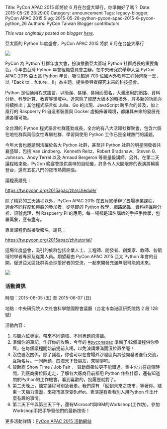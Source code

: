 Title: PyCon APAC 2015 即將於 6 月在台盛大舉行，你準備好了嗎？
Date: 2015-05-26 23:29:00
Category: announcement
Tags: legacy-blogger, PyCon APAC 2015
Slug: 2015-05-26-python-pycon-apac-2015-6-pycon-python_26
Authors: PyCon Taiwan Blogger contributors

*This was originally posted on blogger [here](https://pycontw.blogspot.com/2015/05/python-pycon-apac-2015-6-pycon-python_26.html)*.

<!--more-->

亞太區的 Python 年度盛會，PyCon APAC 2015 將於 6 月在台盛大舉行

![](https://lh6.googleusercontent.com/JJpiaCIdvEX7Sx2nsXi3hO-iVm5PcJAPw9nIKB34amHQFZAzO04nVtgc3IShIh4i86jIYBB4Kb_HyOz_w__u6zn4bAr0oT2QP4h1595bBgSdZaPF5BU17iN8wd_2zlliTWPAdGM)

PyCon 為 Python 社群年度大會，扮演推動亞太區域 Python 社群成長的重要角色。今年由台灣 Python 年會組織委員會主辦，在中央研究院舉辦大型 PyCon APAC 2015 亞太區 Python 年會，吸引超過 700 位國內外軟體工程師齊聚一堂，以「Back to \_\_future\_\_ II」為主題，提供參與者探究未來的科技盛會。

Python 是個通用程式語言，以簡潔、易懂、易用而聞名，大量應用於網路、資料分析、科學計算、教育等領域中。近來除了經歷大版本的轉換外，許多新的功能亦持續推出；其他程式語言如 Julia、Go 的出現、JavaScript 跨平台的普及，加上風行的 Raspberry Pi 自造者裝置與 Docker 虛擬佈署環境，都讓其未來的發展充滿各種可能。

全台灣的 Python 程式語言社群蓬勃成長，全台約有八大活躍社群聚會，包含六個在地社群與兩個女性專屬社群，學習與使用 Python 工作已是全球熱門的議題。

今年大會也邀請到活躍於各大 Python 社群，甚至非 Python 社群的明星開發者共襄盛舉，包括 Van Lindberg、Kenneth Reitz、Robert Bradshaw、Steven G. Johnson、Andy Terrel 以及 Arnaud Bergeron 等重量級講師。另外，在第二天議程結束後，PyCon 晚宴會提供美味的自助餐，許多令人大開眼界的表演將輪番登台，還有五花八門的夜市熱鬧開張。

議程表請見：

<https://tw.pycon.org/2015apac/zh/schedule/>

除了精彩的三天議程以外，PyCon APAC 2015 在五月底舉辦了五場專業課程， 適合不同程度和興趣的參加者，從基礎的 Python 教學、網路爬蟲、資料挖掘與分析、訊號處理，到 Raspberry Pi 的應用，每一場都是知名講師的手把手教學，包羅萬象，應有盡有。

專業課程仍然接受報名，請見：

<https://tw.pycon.org/2015apac/zh/tutorial/>

這場年度盛會，吸引的族群包括企業人士、工程師、開發者、創業家、教師、各領域的學者專家及從業人員。期望藉由 PyCon APAC 2015 亞太 Python 年會的召開，促進亞太區社群與全球愛好者的交流，一起來開發充滿無限可能的未來。

![](https://lh3.googleusercontent.com/iv1Jr8XvNLKaE_V6k47-CYFw0fuTYCngFNi3vZUG73RxqG1eiJHwBFRaufekCki0TxKG2TL1g8zhx2y2FdPqWo1H2ZdK0oCmnhOG4cP0Jw98zf5tzvjfiEXFMh3_A0ftaL2ztn4)

### 活動資訊

時間：2015-06-05 (五) 至 2015-06-07 (日)

地點：中央研究院人文社會科學館國際會議廳（台北市南港區研究院路 2 段 128 號）

活動內容：

1. 聆聽六位專家，帶來不同領域、不同專題的演講。
2. 準備你的筆記，作好你的攻略，今年的 [#pyconapac](https://www.facebook.com/hashtag/pyconapac?source=feed_text) 準備了42個議程供你參與。在每個議程開始前提前入場，以免演講爆滿而沒位置坐喔！
3. 沒位置沒關係，除了議程，你也可以在會場外沙發區與其他開發者進行交流，互換名片。一同解題，四海天下皆朋友，來聊聊吧。
4. 贊助商 Show Time / Job Fair ， 贊助商攤位更不能錯過，集中火力在這個時間，到廠商攤位區走走，了解各大廠商目前都用 Python 作些什麼，還有知道關於Python的工作機會。看到喜歡的，投履歷就對了。
5. 第二天晚上，聽完議程可別急著走。我們還有 「回到未來之夜市」等著你。結束一天腦力激盪，來夜市區享受Buffet、表演還有看看別人用Python 作出什麼有趣的事情。
6. 第二天下午與第三天下午，還有Microsoft與IBM的Workshop(工作坊)。參加 Workshop手把手學習他們的最新技術！

更多活動詳情：[PyCon APAC 2015 活動網站](https://tw.pycon.org/2015apac/)
